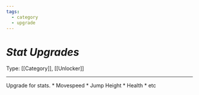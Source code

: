 ```yaml
---
tags:
  - category
  - upgrade
---
```

# _Stat Upgrades_

Type: [[Category]], [[Unlocker]]

----

Upgrade for stats.
	* Movespeed
	* Jump Height
	* Health
	* etc